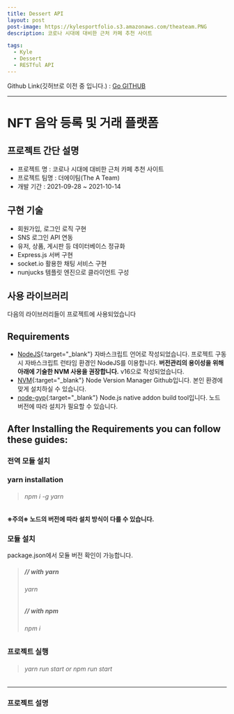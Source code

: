 ```yaml
---
title: Dessert API
layout: post
post-image: https://kylesportfolio.s3.amazonaws.com/theateam.PNG
description: 코로나 시대에 대비한 근처 카페 추천 사이트

tags:
  - Kyle
  - Dessert
  - RESTful API
---
```


Github Link(깃허브로 이전 중 입니다.) : <a href="https://github.com/pjh94/DessertAPI">Go GITHUB</a>

---

# NFT 음악 등록 및 거래 플랫폼

## 프로젝트 간단 설명

- 프로젝트 명 : 코로나 시대에 대비한 근처 카페 추천 사이트
- 프로젝트 팀명 : 더에이팀(The A Team)
- 개발 기간 : 2021-09-28 ~ 2021-10-14

## 구현 기술

- 회원가입, 로그인 로직 구현
- SNS 로그인 API 연동
- 유저, 상품, 게시판 등 데이터베이스 정규화
- Express.js 서버 구현
- socket.io 활용한 채팅 서비스 구현
- nunjucks 템플릿 엔진으로 클라이언트 구성

## 사용 라이브러리

다음의 라이브러리들이 프로젝트에 사용되었습니다<br>

## Requirements

- [NodeJS](https://nodejs.org/ko/){:target="\_blank"} 자바스크립트 언어로 작성되었습니다. 프로젝트 구동 시 자바스크립트 런타임 환경인 NodeJS를 이용합니다. **버전관리의 용이성을 위해 아래에 기술한 NVM 사용을 권장합니다.** v16으로 작성되었습니다.
- [NVM](https://github.com/nvm-sh/nvm){:target="\_blank"} Node Version Manager Github입니다. 본인 환경에 맞게 설치하실 수 있습니다.
- [node-gyp](https://github.com/nodejs/node-gyp){:target="\_blank"} Node.js native addon build tool입니다. 노드 버전에 따라 설치가 필요할 수 있습니다.

## After Installing the Requirements you can follow these guides:

### 전역 모듈 설치

### yarn installation

> ###### npm i -g yarn

**※주의※ 노드의 버전에 따라 설치 방식이 다를 수 있습니다.**

### 모듈 설치

package.json에서 모듈 버전 확인이 가능합니다.<br>

> ##### // with yarn
>
> ###### yarn
>
> ##### // with npm
>
> ###### npm i

### 프로젝트 실행

> ###### yarn run start or npm run start

---

### 프로젝트 설명
